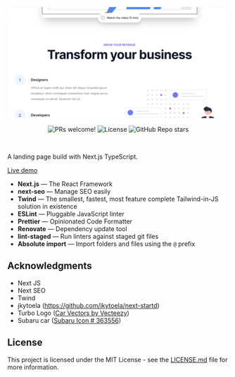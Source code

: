 <p align="center">
  <img src="public/screenshot.png" alt="Screenshot">
</p>

<p align="center">
  <img src="https://img.shields.io/static/v1?label=PRs&message=welcome&style=for-the-badge&color=24B36B&labelColor=000000" alt="PRs welcome!" />
  <img alt="License" src="https://img.shields.io/github/license/jkytoela/next-startd?style=for-the-badge&color=24B36B&labelColor=000000">
  <img alt="GitHub Repo stars" src="https://img.shields.io/github/stars/jkytoela/next-startd?style=for-the-badge&color=24B36B&labelColor=000000">
</p>
<br>

A landing page build with Next.js TypeScript.

<a href="https://next-startd.vercel.app">Live demo</a>

- **Next.js** — The React Framework
- **next-seo** — Manage SEO easily
- **Twind** — The smallest, fastest, most feature complete Tailwind-in-JS solution in existence
- **ESLint** — Pluggable JavaScript linter
- **Prettier** — Opinionated Code Formatter
- **Renovate** — Dependency update tool
- **lint-staged** — Run linters against staged git files
- **Absolute import** — Import folders and files using the `@` prefix

## Acknowledgments

- Next JS
- Next SEO
- Twind
- jkytoela (https://github.com/jkytoela/next-startd)
- Turbo Logo (<a href="https://www.vecteezy.com/free-vector/car">Car Vectors by Vecteezy</a>)
- Subaru car (<a href="https://icon-library.com/icon/subaru-icon-21.html.html">Subaru Icon # 363556</a>)

## License

This project is licensed under the MIT License - see the [LICENSE.md](LICENSE.md) file for more information.
